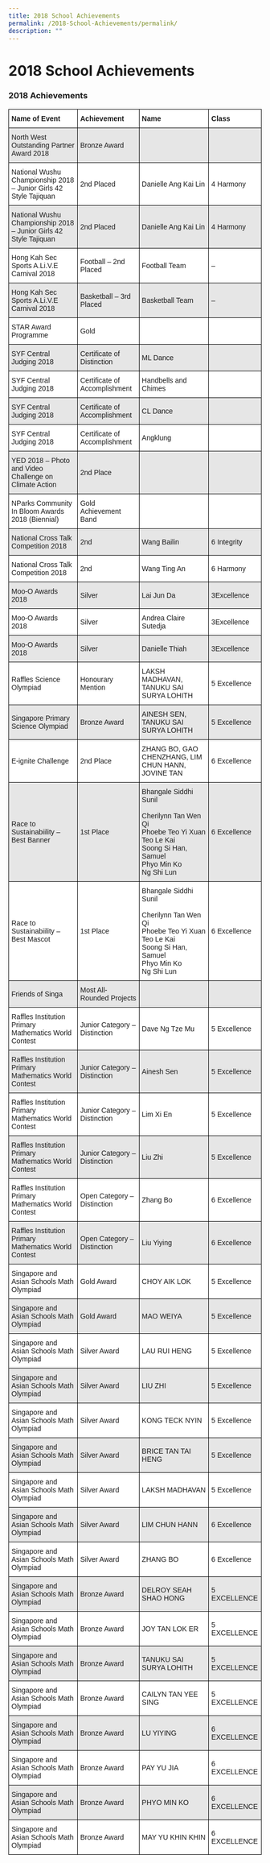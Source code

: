 ```yaml
---
title: 2018 School Achievements
permalink: /2018-School-Achievements/permalink/
description: ""
---
```

2018 School Achievements
========================

### 2018 Achievements

<style type="text/css">
.tg  {border-collapse:collapse;border-spacing:0;}
.tg td{border-color:black;border-style:solid;border-width:1px;font-family:Arial, sans-serif;font-size:14px;
  overflow:hidden;padding:10px 5px;word-break:normal;}
.tg th{border-color:black;border-style:solid;border-width:1px;font-family:Arial, sans-serif;font-size:14px;
  font-weight:normal;overflow:hidden;padding:10px 5px;word-break:normal;}
.tg .tg-bsu7{background-color:#E6E6E6;text-align:left;vertical-align:middle}
.tg .tg-dgl5{background-color:#FFF;font-weight:bold;text-align:left;vertical-align:top}
.tg .tg-zr06{background-color:#FFF;text-align:left;vertical-align:middle}
</style>
<table class="tg">
<thead>
  <tr>
    <th class="tg-dgl5"><span style="font-weight:bold">Name of Event</span></th>
    <th class="tg-dgl5"><span style="font-weight:bold">Achievement</span></th>
    <th class="tg-dgl5"><span style="font-weight:bold">Name </span></th>
    <th class="tg-dgl5"><span style="font-weight:bold">Class</span></th>
  </tr>
</thead>
<tbody>
  <tr>
    <td class="tg-bsu7">North West Outstanding Partner Award 2018</td>
    <td class="tg-bsu7">Bronze Award</td>
    <td class="tg-bsu7"></td>
    <td class="tg-bsu7"></td>
  </tr>
  <tr>
    <td class="tg-zr06">National Wushu Championship 2018 – Junior Girls 42 Style Tajiquan</td>
    <td class="tg-zr06">2nd Placed</td>
    <td class="tg-zr06">Danielle Ang Kai Lin</td>
    <td class="tg-zr06">4 Harmony</td>
  </tr>
  <tr>
    <td class="tg-bsu7">National Wushu Championship 2018 – Junior Girls 42 Style Tajiquan</td>
    <td class="tg-bsu7">2nd Placed</td>
    <td class="tg-bsu7">Danielle Ang Kai Lin</td>
    <td class="tg-bsu7">4 Harmony</td>
  </tr>
  <tr>
    <td class="tg-zr06">Hong Kah Sec Sports A.Li.V.E Carnival 2018</td>
    <td class="tg-zr06">Football – 2nd Placed</td>
    <td class="tg-zr06">Football Team</td>
    <td class="tg-zr06">–</td>
  </tr>
  <tr>
    <td class="tg-bsu7">Hong Kah Sec Sports A.Li.V.E Carnival 2018</td>
    <td class="tg-bsu7">Basketball – 3rd Placed</td>
    <td class="tg-bsu7">Basketball Team</td>
    <td class="tg-bsu7">–</td>
  </tr>
  <tr>
    <td class="tg-zr06">STAR Award Programme</td>
    <td class="tg-zr06">Gold</td>
    <td class="tg-zr06"></td>
    <td class="tg-zr06"></td>
  </tr>
  <tr>
    <td class="tg-bsu7">SYF Central Judging 2018</td>
    <td class="tg-bsu7">Certificate of Distinction</td>
    <td class="tg-bsu7">ML Dance</td>
    <td class="tg-bsu7"></td>
  </tr>
  <tr>
    <td class="tg-zr06">SYF Central Judging 2018</td>
    <td class="tg-zr06">Certificate of Accomplishment</td>
    <td class="tg-zr06">Handbells and Chimes</td>
    <td class="tg-zr06"></td>
  </tr>
  <tr>
    <td class="tg-bsu7">SYF Central Judging 2018</td>
    <td class="tg-bsu7">Certificate of Accomplishment</td>
    <td class="tg-bsu7">CL Dance</td>
    <td class="tg-bsu7"></td>
  </tr>
  <tr>
    <td class="tg-zr06">SYF Central Judging 2018</td>
    <td class="tg-zr06">Certificate of Accomplishment</td>
    <td class="tg-zr06">Angklung</td>
    <td class="tg-zr06"></td>
  </tr>
  <tr>
    <td class="tg-bsu7">YED 2018 – Photo and Video Challenge on Climate Action</td>
    <td class="tg-bsu7">2nd Place</td>
    <td class="tg-bsu7"></td>
    <td class="tg-bsu7"></td>
  </tr>
  <tr>
    <td class="tg-zr06">NParks Community In Bloom Awards 2018 (Biennial)</td>
    <td class="tg-zr06">Gold Achievement Band</td>
    <td class="tg-zr06"></td>
    <td class="tg-zr06"></td>
  </tr>
  <tr>
    <td class="tg-bsu7">National Cross Talk Competition 2018</td>
    <td class="tg-bsu7">2nd</td>
    <td class="tg-bsu7">Wang Bailin</td>
    <td class="tg-bsu7">6 Integrity</td>
  </tr>
  <tr>
    <td class="tg-zr06">National Cross Talk Competition 2018</td>
    <td class="tg-zr06">2nd</td>
    <td class="tg-zr06">Wang Ting An</td>
    <td class="tg-zr06">6 Harmony</td>
  </tr>
  <tr>
    <td class="tg-bsu7">Moo-O Awards 2018</td>
    <td class="tg-bsu7">Silver</td>
    <td class="tg-bsu7">Lai Jun Da</td>
    <td class="tg-bsu7">3Excellence</td>
  </tr>
  <tr>
    <td class="tg-zr06">Moo-O Awards 2018</td>
    <td class="tg-zr06">Silver</td>
    <td class="tg-zr06">Andrea Claire Sutedja</td>
    <td class="tg-zr06">3Excellence</td>
  </tr>
  <tr>
    <td class="tg-bsu7">Moo-O Awards 2018</td>
    <td class="tg-bsu7">Silver</td>
    <td class="tg-bsu7">Danielle Thiah</td>
    <td class="tg-bsu7">3Excellence</td>
  </tr>
  <tr>
    <td class="tg-zr06">Raffles Science Olympiad</td>
    <td class="tg-zr06">Honourary Mention</td>
    <td class="tg-zr06">LAKSH MADHAVAN, TANUKU SAI SURYA LOHITH</td>
    <td class="tg-zr06">5 Excellence</td>
  </tr>
  <tr>
    <td class="tg-bsu7">Singapore Primary Science Olympiad</td>
    <td class="tg-bsu7">Bronze Award</td>
    <td class="tg-bsu7">AINESH SEN, TANUKU SAI SURYA LOHITH</td>
    <td class="tg-bsu7">5 Excellence</td>
  </tr>
  <tr>
    <td class="tg-zr06">E-ignite Challenge</td>
    <td class="tg-zr06">2nd Place</td>
    <td class="tg-zr06">ZHANG BO, GAO CHENZHANG, LIM CHUN HANN, JOVINE TAN</td>
    <td class="tg-zr06">6 Excellence</td>
  </tr>
  <tr>
    <td class="tg-bsu7">Race to Sustainabiility – Best Banner</td>
    <td class="tg-bsu7">1st Place</td>
    <td class="tg-bsu7">Bhangale Siddhi Sunil<br><br>Cherilynn Tan Wen Qi<br>Phoebe Teo Yi Xuan<br>Teo Le Kai<br>Soong Si Han, Samuel<br>Phyo Min Ko<br>Ng Shi Lun</td>
    <td class="tg-bsu7">6 Excellence</td>
  </tr>
  <tr>
    <td class="tg-zr06">Race to Sustainabiility – Best Mascot</td>
    <td class="tg-zr06">1st Place</td>
    <td class="tg-zr06">Bhangale Siddhi Sunil<br><br>Cherilynn Tan Wen Qi<br>Phoebe Teo Yi Xuan<br>Teo Le Kai<br>Soong Si Han, Samuel<br>Phyo Min Ko<br>Ng Shi Lun</td>
    <td class="tg-zr06">6 Excellence</td>
  </tr>
  <tr>
    <td class="tg-bsu7">Friends of Singa</td>
    <td class="tg-bsu7">Most All- Rounded Projects</td>
    <td class="tg-bsu7"></td>
    <td class="tg-bsu7"></td>
  </tr>
  <tr>
    <td class="tg-zr06">Raffles Institution Primary Mathematics World Contest</td>
    <td class="tg-zr06">Junior Category – Distinction</td>
    <td class="tg-zr06">Dave Ng Tze Mu</td>
    <td class="tg-zr06">5 Excellence</td>
  </tr>
  <tr>
    <td class="tg-bsu7">Raffles Institution Primary Mathematics World Contest</td>
    <td class="tg-bsu7">Junior Category – Distinction</td>
    <td class="tg-bsu7">Ainesh Sen</td>
    <td class="tg-bsu7">5 Excellence</td>
  </tr>
  <tr>
    <td class="tg-zr06">Raffles Institution Primary Mathematics World Contest</td>
    <td class="tg-zr06">Junior Category – Distinction</td>
    <td class="tg-zr06">Lim Xi En</td>
    <td class="tg-zr06">5 Excellence</td>
  </tr>
  <tr>
    <td class="tg-bsu7">Raffles Institution Primary Mathematics World Contest</td>
    <td class="tg-bsu7">Junior Category – Distinction</td>
    <td class="tg-bsu7">Liu Zhi</td>
    <td class="tg-bsu7">5 Excellence</td>
  </tr>
  <tr>
    <td class="tg-zr06">Raffles Institution Primary Mathematics World Contest</td>
    <td class="tg-zr06">Open Category – Distinction</td>
    <td class="tg-zr06">Zhang Bo</td>
    <td class="tg-zr06">6 Excellence</td>
  </tr>
  <tr>
    <td class="tg-bsu7">Raffles Institution Primary Mathematics World Contest</td>
    <td class="tg-bsu7">Open Category – Distinction</td>
    <td class="tg-bsu7">Liu Yiying</td>
    <td class="tg-bsu7">6 Excellence</td>
  </tr>
  <tr>
    <td class="tg-zr06">Singapore and Asian Schools Math Olympiad</td>
    <td class="tg-zr06">Gold Award</td>
    <td class="tg-zr06">CHOY AIK LOK</td>
    <td class="tg-zr06">5 Excellence</td>
  </tr>
  <tr>
    <td class="tg-bsu7">Singapore and Asian Schools Math Olympiad</td>
    <td class="tg-bsu7">Gold Award</td>
    <td class="tg-bsu7">MAO WEIYA</td>
    <td class="tg-bsu7">5 Excellence</td>
  </tr>
  <tr>
    <td class="tg-zr06">Singapore and Asian Schools Math Olympiad</td>
    <td class="tg-zr06">Silver Award</td>
    <td class="tg-zr06">LAU RUI HENG</td>
    <td class="tg-zr06">5 Excellence</td>
  </tr>
  <tr>
    <td class="tg-bsu7">Singapore and Asian Schools Math Olympiad</td>
    <td class="tg-bsu7">Silver Award</td>
    <td class="tg-bsu7">LIU ZHI</td>
    <td class="tg-bsu7">5 Excellence</td>
  </tr>
  <tr>
    <td class="tg-zr06">Singapore and Asian Schools Math Olympiad</td>
    <td class="tg-zr06">Silver Award</td>
    <td class="tg-zr06">KONG TECK NYIN</td>
    <td class="tg-zr06">5 Excellence</td>
  </tr>
  <tr>
    <td class="tg-bsu7">Singapore and Asian Schools Math Olympiad</td>
    <td class="tg-bsu7">Silver Award</td>
    <td class="tg-bsu7">BRICE TAN TAI HENG</td>
    <td class="tg-bsu7">5 Excellence</td>
  </tr>
  <tr>
    <td class="tg-zr06">Singapore and Asian Schools Math Olympiad</td>
    <td class="tg-zr06">Silver Award</td>
    <td class="tg-zr06">LAKSH MADHAVAN</td>
    <td class="tg-zr06">5 Excellence</td>
  </tr>
  <tr>
    <td class="tg-bsu7">Singapore and Asian Schools Math Olympiad</td>
    <td class="tg-bsu7">Silver Award</td>
    <td class="tg-bsu7">LIM CHUN HANN</td>
    <td class="tg-bsu7">6 Excellence</td>
  </tr>
  <tr>
    <td class="tg-zr06">Singapore and Asian Schools Math Olympiad</td>
    <td class="tg-zr06">Silver Award</td>
    <td class="tg-zr06">ZHANG BO</td>
    <td class="tg-zr06">6 Excellence</td>
  </tr>
  <tr>
    <td class="tg-bsu7">Singapore and Asian Schools Math Olympiad</td>
    <td class="tg-bsu7">Bronze Award</td>
    <td class="tg-bsu7">DELROY SEAH SHAO HONG</td>
    <td class="tg-bsu7">5 EXCELLENCE</td>
  </tr>
  <tr>
    <td class="tg-zr06">Singapore and Asian Schools Math Olympiad</td>
    <td class="tg-zr06">Bronze Award</td>
    <td class="tg-zr06">JOY TAN LOK ER</td>
    <td class="tg-zr06">5 EXCELLENCE</td>
  </tr>
  <tr>
    <td class="tg-bsu7">Singapore and Asian Schools Math Olympiad</td>
    <td class="tg-bsu7">Bronze Award</td>
    <td class="tg-bsu7">TANUKU SAI SURYA LOHITH</td>
    <td class="tg-bsu7">5 EXCELLENCE</td>
  </tr>
  <tr>
    <td class="tg-zr06">Singapore and Asian Schools Math Olympiad</td>
    <td class="tg-zr06">Bronze Award</td>
    <td class="tg-zr06">CAILYN TAN YEE SING</td>
    <td class="tg-zr06">5 EXCELLENCE</td>
  </tr>
  <tr>
    <td class="tg-bsu7">Singapore and Asian Schools Math Olympiad</td>
    <td class="tg-bsu7">Bronze Award</td>
    <td class="tg-bsu7">LU YIYING</td>
    <td class="tg-bsu7">6 EXCELLENCE</td>
  </tr>
  <tr>
    <td class="tg-zr06">Singapore and Asian Schools Math Olympiad</td>
    <td class="tg-zr06">Bronze Award</td>
    <td class="tg-zr06">PAY YU JIA</td>
    <td class="tg-zr06">6 EXCELLENCE</td>
  </tr>
  <tr>
    <td class="tg-bsu7">Singapore and Asian Schools Math Olympiad</td>
    <td class="tg-bsu7">Bronze Award</td>
    <td class="tg-bsu7">PHYO MIN KO</td>
    <td class="tg-bsu7">6 EXCELLENCE</td>
  </tr>
  <tr>
    <td class="tg-zr06">Singapore and Asian Schools Math Olympiad</td>
    <td class="tg-zr06">Bronze Award</td>
    <td class="tg-zr06">MAY YU KHIN KHIN</td>
    <td class="tg-zr06">6 EXCELLENCE</td>
  </tr>
</tbody>
</table>